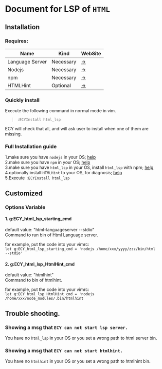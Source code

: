 # Document for LSP of `HTML`

## Installation
### Requires:
| Name            | Kind          | WebSite                                                         |
| -------------   | ------------- | -------                                                         |
| Language Server | Necessary     | [->](https://www.npmjs.com/package/vscode-html-languageservice) |
| Nodejs          | Necessary     | [->](https://nodejs.org/en/)                                    |
| npm             | Necessary     | [->](https://www.npmjs.com/)                                    |
| HTMLHint        | Optional      | [->](https://www.npmjs.com/package/htmlhint)                    |

### Quickly install
Execute the following command in normal mode in vim.

> `:ECYInstall html_lsp`

ECY will check that all, and will ask user to install when one of them 
are missing.

### Full Installation guide
  1.make sure you have `nodejs` in your OS; [help](https://www.google.com/search?q=how%20to%20install%20nodejs)  
  2.make sure you have `npm` in your OS; [help](https://www.google.com/search?q=how%20to%20install%20nodejs)  
  3.make sure you have `html_lsp` in your OS, install `html_lsp` with npm; [help](https://www.npmjs.com/package/vscode-html-languageservice)  
  4.optionally install `HTMLHint` to your OS, for diagnosis; [help](https://www.npmjs.com/package/htmlhint)  
  5.Execute `:ECYInstall html_lsp`  

## Customized

### Options Variable

#### 1. g:ECY_html_lsp_starting_cmd  
default value: "html-languageserver --stdio"  
Command to run bin of Html Language server.

for example, put the code into your vimrc:  
`let g:ECY_html_lsp_starting_cmd = 'nodejs /home/xxx/yyyy/zzz/bin/html --stdio'`

#### 2. g:ECY_html_lsp_HtmlHint_cmd
default value: "htmlhint"  
Command to bin of htmlhint.

for example, put the code into your vimrc:  
`let g:ECY_html_lsp_HtmlHint_cmd = 'nodejs /home/xxx/node_modules/.bin/htmlhint`

## Trouble shooting.
### Showing a msg that `ECY can not start lsp server.`
You have no `html_lsp` in your OS or you set a wrong path to html server bin.

### Showing a msg that `ECY can not start htmlhint.`
You have no `htmlhint` in your OS or you set a wrong path to htmlhint bin.
